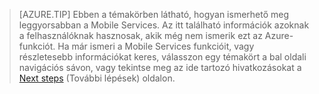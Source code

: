 
>[AZURE.TIP] Ebben a témakörben látható, hogyan ismerhető meg leggyorsabban a Mobile Services. Az itt található információk azoknak a felhasználóknak hasznosak, akik még nem ismerik ezt az Azure-funkciót. Ha már ismeri a Mobile Services funkcióit, vagy részletesebb információkat keres, válasszon egy témakört a bal oldali navigációs sávon, vagy tekintse meg az ide tartozó hivatkozásokat a [Next steps](#next-steps) (További lépések) oldalon.


<!--HONumber=Jun16_HO2-->


